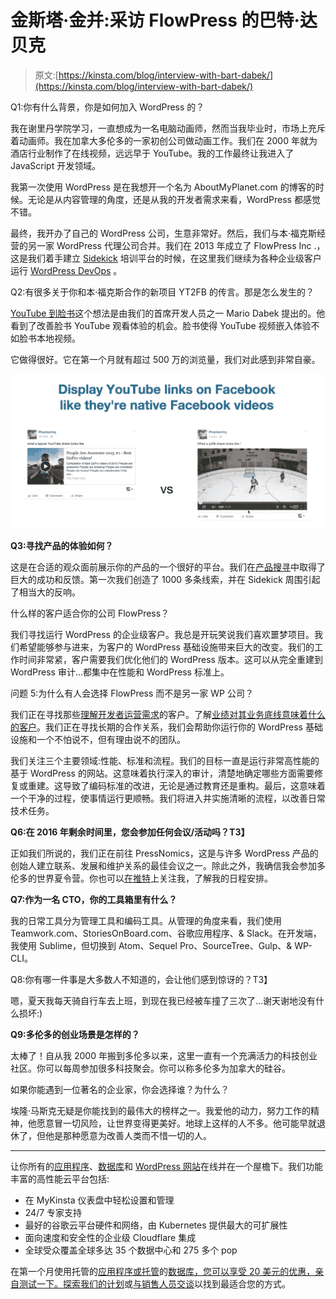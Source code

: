 # 金斯塔·金并:采访 FlowPress 的巴特·达贝克

> 原文:[https://kinsta.com/blog/interview-with-bart-dabek/](https://kinsta.com/blog/interview-with-bart-dabek/)

Q1:你有什么背景，你是如何加入 WordPress 的？

我在谢里丹学院学习，一直想成为一名电脑动画师，然而当我毕业时，市场上充斥着动画师。我在加拿大多伦多的一家初创公司做动画工作。我们在 2000 年就为酒店行业制作了在线视频，远远早于 YouTube。我的工作最终让我进入了 JavaScript 开发领域。

我第一次使用 WordPress 是在我想开一个名为 AboutMyPlanet.com 的博客的时候。无论是从内容管理的角度，还是从我的开发者需求来看，WordPress 都感觉不错。

最终，我开办了自己的 WordPress 公司，生意非常好。然后，我们与本·福克斯经营的另一家 WordPress 代理公司合并。我们在 2013 年成立了 FlowPress Inc .，这是我们着手建立 [Sidekick](http://www.sidekick.pro) 培训平台的时候，在这里我们继续为各种企业级客户运行 [WordPress DevOps](https://kinsta.com/blog/wordpress-devops/) 。

Q2:有很多关于你和本·福克斯合作的新项目 YT2FB 的传言。那是怎么发生的？

[YouTube 到脸书](http://yt2fb.com/)这个想法是由我们的首席开发人员之一 Mario Dabek 提出的。他看到了改善脸书 YouTube 观看体验的机会。脸书使得 YouTube 视频嵌入体验不如脸书本地视频。

它做得很好。它在第一个月就有超过 500 万的浏览量，我们对此感到非常自豪。

![yourube videos on facebook](img/959695812b74732ea0c34ccfd7bbee77.png)

**Q3:寻找产品的体验如何？**

这是在合适的观众面前展示你的产品的一个很好的平台。我们在[产品搜寻](https://www.producthunt.com/)中取得了巨大的成功和反馈。第一次我们创造了 1000 多条线索，并在 Sidekick 周围引起了相当大的反响。

什么样的客户适合你的公司 FlowPress？

我们寻找运行 WordPress 的企业级客户。我总是开玩笑说我们喜欢噩梦项目。我们希望能够参与进来，为客户的 WordPress 基础设施带来巨大的改变。我们的工作时间非常紧，客户需要我们优化他们的 WordPress 版本。这可以从完全重建到 WordPress 审计…都集中在性能和 WordPress 标准上。

问题 5:为什么有人会选择 FlowPress 而不是另一家 WP 公司？

我们正在寻找那些[理解开发者运营需求](https://kinsta.com/blog/wordpress-devops/)的客户。了解[业绩对其业务底线意味着什么的客户](https://kinsta.com/learn/page-speed/#section2)。我们正在寻找长期的合作关系，我们会帮助你运行你的 WordPress 基础设施和一个不怕说不，但有理由说不的团队。

我们关注三个主要领域:性能、标准和流程。我们的目标一直是运行非常高性能的基于 WordPress 的网站。这意味着执行深入的审计，清楚地确定哪些方面需要修复或重建。这导致了编码标准的改进，无论是通过教育还是重构。最后，这意味着一个干净的过程，使事情运行更顺畅。我们将进入并实施清晰的流程，以改善日常技术任务。

**Q6:在 2016 年剩余时间里，您会参加任何会议/活动吗？T3】**

正如我们所说的，我们正在前往 PressNomics，这是与许多 WordPress 产品的创始人建立联系、发展和维护关系的最佳会议之一。除此之外，我确信我会参加多伦多的世界夏令营。你也可以[在推特](https://twitter.com/bartdabek)上关注我，了解我的日程安排。

**Q7:作为一名 CTO，你的工具箱里有什么？**

我的日常工具分为管理工具和编码工具。从管理的角度来看，我们使用 Teamwork.com、StoriesOnBoard.com、谷歌应用程序、& Slack。在开发端，我使用 Sublime，但切换到 Atom、Sequel Pro、SourceTree、Gulp、& WP-CLI。

Q8:你有哪一件事是大多数人不知道的，会让他们感到惊讶的？T3】

嗯，夏天我每天骑自行车去上班，到现在我已经被车撞了三次了…谢天谢地没有什么损坏:)

**Q9:多伦多的创业场景是怎样的？**

太棒了！自从我 2000 年搬到多伦多以来，这里一直有一个充满活力的科技创业社区。你可以每周参加很多科技聚会。你可以称多伦多为加拿大的硅谷。

如果你能遇到一位著名的企业家，你会选择谁？为什么？

埃隆·马斯克无疑是你能找到的最伟大的榜样之一。我爱他的动力，努力工作的精神，他愿意冒一切风险，让世界变得更美好。地球上这样的人不多。他可能早就退休了，但他是那种愿意为改善人类而不惜一切的人。

* * *

让你所有的[应用程序](https://kinsta.com/application-hosting/)、[数据库](https://kinsta.com/database-hosting/)和 [WordPress 网站](https://kinsta.com/wordpress-hosting/)在线并在一个屋檐下。我们功能丰富的高性能云平台包括:

*   在 MyKinsta 仪表盘中轻松设置和管理
*   24/7 专家支持
*   最好的谷歌云平台硬件和网络，由 Kubernetes 提供最大的可扩展性
*   面向速度和安全性的企业级 Cloudflare 集成
*   全球受众覆盖全球多达 35 个数据中心和 275 多个 pop

在第一个月使用托管的[应用程序或托管](https://kinsta.com/application-hosting/)的[数据库，您可以享受 20 美元的优惠，亲自测试一下。探索我们的](https://kinsta.com/database-hosting/)[计划](https://kinsta.com/plans/)或[与销售人员交谈](https://kinsta.com/contact-us/)以找到最适合您的方式。